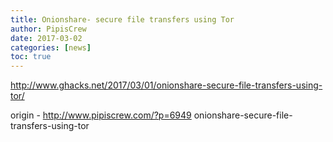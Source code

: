 ```yaml
---
title: Onionshare- secure file transfers using Tor
author: PipisCrew
date: 2017-03-02
categories: [news]
toc: true
---
```


http://www.ghacks.net/2017/03/01/onionshare-secure-file-transfers-using-tor/

origin - http://www.pipiscrew.com/?p=6949 onionshare-secure-file-transfers-using-tor